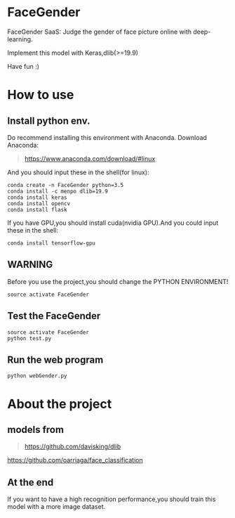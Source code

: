 # FaceGender
FaceGender SaaS:
Judge the gender of face picture online with deep-learning.

Implement this model with Keras,dlib(>=19.9) 

Have fun :)

# How to use
## Install python env.
Do recommend installing this environment with Anaconda.
Download Anaconda:
>https://www.anaconda.com/download/#linux

And you should input these in the shell(for linux):

```
conda create -n FaceGender python=3.5
conda install -c menpo dlib=19.9
conda install keras
conda install opencv
conda install flask
```
If you have GPU,you should install cuda(nvidia GPU).And you could input these in the shell:

```
conda install tensorflow-gpu
```
## WARNING
Before you use the project,you should change the PYTHON ENVIRONMENT!

```
source activate FaceGender
```

## Test the FaceGender

```
source activate FaceGender
python test.py
```

## Run the web program
```
python webGender.py
```

# About the project

## models from
>https://github.com/davisking/dlib

https://github.com/oarriaga/face_classification

## At the end
If you want to have a high recognition performance,you should train this model with a more image dataset.
